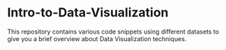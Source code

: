 # Intro-to-Data-Visualization
This repository contains various code snippets using different datasets to give you a brief overview about Data Visualization  techniques.
